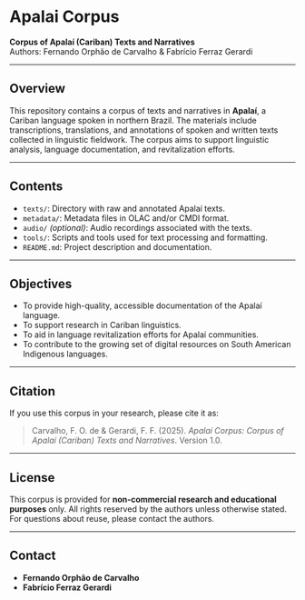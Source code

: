 # Apalai Corpus

**Corpus of Apalaí (Cariban) Texts and Narratives**  
Authors: Fernando Orphão de Carvalho & Fabrício Ferraz Gerardi

---

## Overview

This repository contains a corpus of texts and narratives in **Apalaí**, a Cariban language spoken in northern Brazil. The materials include transcriptions, translations, and annotations of spoken and written texts collected in linguistic fieldwork. The corpus aims to support linguistic analysis, language documentation, and revitalization efforts.

---

## Contents

- `texts/`: Directory with raw and annotated Apalaí texts.
- `metadata/`: Metadata files in OLAC and/or CMDI format.
- `audio/` *(optional)*: Audio recordings associated with the texts.
- `tools/`: Scripts and tools used for text processing and formatting.
- `README.md`: Project description and documentation.

---

## Objectives

- To provide high-quality, accessible documentation of the Apalaí language.
- To support research in Cariban linguistics.
- To aid in language revitalization efforts for Apalaí communities.
- To contribute to the growing set of digital resources on South American Indigenous languages.

---

## Citation

If you use this corpus in your research, please cite it as:

> Carvalho, F. O. de & Gerardi, F. F. (2025). *Apalaí Corpus: Corpus of Apalaí (Cariban) Texts and Narratives*. Version 1.0.

---

## License

This corpus is provided for **non-commercial research and educational purposes** only. All rights reserved by the authors unless otherwise stated. For questions about reuse, please contact the authors.

---

## Contact

- **Fernando Orphão de Carvalho**
- **Fabrício Ferraz Gerardi** 







